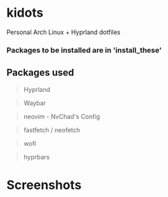 # kidots
Personal Arch Linux + Hyprland dotfiles

### Packages to be installed are in 'install_these'

## Packages used
> Hyprland

> Waybar

> neovim - NvChad's Config

> fastfetch / neofetch

> wofi

> hyprbars

# Screenshots
